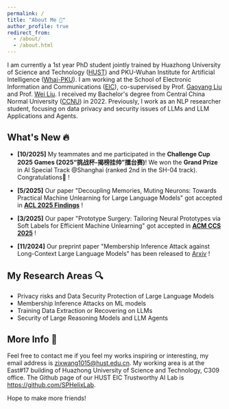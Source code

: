 ```yaml
---
permalink: /
title: "About Me 🐻"
author_profile: true
redirect_from: 
  - /about/
  - /about.html
---
```


I am currently a 1st year PhD student jointly trained by Huazhong University of Science and Technology ([HUST](http://www.hust.edu.cn/)) and PKU-Wuhan Institute for Artificial Intelligence ([Whai-PKU](http://whai.pku.edu.cn/index.htm)).
I am working at the School of Electronic Information and Communications ([EIC](http://ei.hust.edu.cn/)), co-supervised by Prof. [Gaoyang Liu](https://gyliu1991.github.io) and Prof. [Wei Liu](https://faculty.hust.edu.cn/wliu/zh_CN/index.htm). 
I received my Bachelor's degree from Central China Normal University ([CCNU](https://www.ccnu.edu.cn/)) in 2022.
Previously, I work as an NLP researcher student, focusing on data privacy and security issues of LLMs and LLM Applications and Agents.

What's New 🔥
------
- **[10/2025]** My teammates and me participated in the **Challenge Cup 2025 Games (2025“挑战杯-揭榜挂帅”擂台赛)**! We won the **Grand Prize** in AI Special Track @Shanghai (ranked 2nd in the SH-04 track). Congratulations🎉 !

- **[5/2025]** Our paper "Decoupling Memories, Muting Neurons: Towards Practical Machine Unlearning for Large Language Models" got accepted in [**ACL 2025 Findings**](https://2025.aclweb.org/) !

- **[3/2025]** Our paper "Prototype Surgery: Tailoring Neural Prototypes via Soft Labels for Efficient Machine Unlearning" got accepted in [**ACM CCS 2025**](https://www.sigsac.org/ccs/CCS2025/) !

- **[11/2024]** Our preprint paper "Membership Inference Attack against Long-Context Large Language Models" has been released to [Arxiv](https://arxiv.org/abs/2411.11424) !

My Research Areas 🔍
------
- Privacy risks and Data Security Protection of Large Language Models
- Membership Inference Attacks on ML models
- Training Data Extraction or Recovering on LLMs
- Security of Large Reasoning Models and LLM Agents

More Info 📧
------
Feel free to contact me if you feel my works inspiring or interesting, my email address is <zixwang1015@hust.edu.cn>.
My working area is at the East#17 building of Huazhong University of Science and Technology, C309 office. The Github page of our HUST EIC Trustworthy AI Lab is <https://github.com/SPHelixLab>.

Hope to make more friends!


